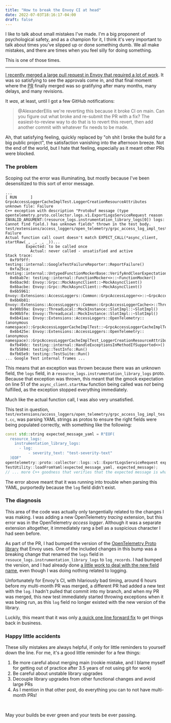 ```yaml
---
title: "How to break the Envoy CI at head"
date: 2022-07-03T18:16:17-04:00
draft: false
---
```


I like to talk about small mistakes I've made. I'm a big proponent of
psychological safety, and as a champion for it, I think it's very important to
talk about times you've slipped up or done something dumb. We all make mistakes,
and there are times when you feel silly for doing something.

This is one of those times.

-----

[I recently merged a large pull request in Envoy that required a lot of work](/posts/my-longest-running-pr).
It was so satisfying to see the approvals come in, and that final moment where
the [PR](https://github.com/envoyproxy/envoy/pull/20281) finally merged was so
gratifying after many months, many delays, and many revisions.

It _was_, at least, until I got a few GitHub notifications:

> @AlexanderEllis we're reverting this because it broke CI on main. Can you
> figure out what broke and re-submit the PR with a fix? The easiest-to-review
> way to do that is to revert this revert, then add another commit with whatever
> fix needs to be made.

Ah, that satisfying feeling, quickly replaced by "oh shit I broke the build for
a big public project", the satisfaction vanishing into the afternoon breeze. Not
the end of the world, but I hate that feeling, especially as it meant other PRs
were blocked.

### The problem

Scoping out the error was illuminating, but mostly because I've been
desensitized to this sort of error message.

```none
...
[ RUN      ] GrpcAccessLoggerCacheImplTest.LoggerCreationResourceAttributes
unknown file: Failure
C++ exception with description "Protobuf message (type opentelemetry.proto.collector.logs.v1.ExportLogsServiceRequest reason INVALID_ARGUMENT:(resource_logs.instrumentation_library_logs[0]) logs: Cannot find field.) has unknown fields" thrown in the test body.
test/extensions/access_loggers/open_telemetry/grpc_access_log_impl_test.cc:51: Failure
Actual function call count doesn't match EXPECT_CALL(*async_client, startRaw(_, _, _, _))...
         Expected: to be called once
           Actual: never called - unsatisfied and active
Stack trace:
  0xf9f9ff: testing::internal::GoogleTestFailureReporter::ReportFailure()
  0xfa25ca: testing::internal::UntypedFunctionMockerBase::VerifyAndClearExpectationsLocked()
  0x6bab7e: testing::internal::FunctionMocker<>::~FunctionMocker()
  0x6bac9d: Envoy::Grpc::MockAsyncClient::~MockAsyncClient()
  0x6bacbe: Envoy::Grpc::MockAsyncClient::~MockAsyncClient()
  0x6b5961: Envoy::Extensions::AccessLoggers::Common::GrpcAccessLogger<>::~GrpcAccessLogger()
  0x6b6b81: Envoy::Extensions::AccessLoggers::Common::GrpcAccessLoggerCache<>::ThreadLocalCache::~ThreadLocalCache()
  0x90b59a: Envoy::ThreadLocal::MockInstance::SlotImpl::~SlotImpl()
  0x90b5fe: Envoy::ThreadLocal::MockInstance::SlotImpl::~SlotImpl()
  0x6b41aa: Envoy::Extensions::AccessLoggers::OpenTelemetry::(anonymous namespace)::GrpcAccessLoggerCacheImplTest::~GrpcAccessLoggerCacheImplTest()
  0x6b425e: Envoy::Extensions::AccessLoggers::OpenTelemetry::(anonymous namespace)::GrpcAccessLoggerCacheImplTest_LoggerCreationResourceAttributes_Test::~GrpcAccessLoggerCacheImplTest_LoggerCreationResourceAttributes_Test()
  0xfb49dc: testing::internal::HandleExceptionsInMethodIfSupported<>()
  0xfb5894: testing::TestInfo::Run()
  0xfb65e9: testing::TestSuite::Run()
... Google Test internal frames ...

```

This means that an exception was thrown because there was an unknown field,
the `logs` field, in a `resource_logs.instrumentation_library_logs` proto.
Because that exception was thrown, this meant that the gmock
expectation on line 51 of the `async_client.startRaw` function being called was
_not_ being fulfilled, as the exception stopped everything immediately.

Much like the actual function call, I was also very unsatisfied.

This test in question,
`test/extensions/access_loggers/open_telemetry/grpc_access_log_impl_test.cc`,
was parsing YAML strings as protos to ensure the right fields were being
populated correctly, with something like the following:

```C++
const std::string expected_message_yaml = R"EOF(
  resource_logs:
    instrumentation_library_logs:
      - log:
          - severity_text: "test-severity-text"
  )EOF"
opentelemetry::proto::collector::logs::v1::ExportLogsServiceRequest expected_message;
TestUtility::loadFromYaml(expected_message_yaml, expected_message);
// ... more C++ goodness that verifies that the expected message is what shows up
```

The error above meant that it was running into trouble when parsing this YAML,
purportedly because the `log` field didn't exist.

### The diagnosis

This area of the code was actually only tangentially related to the changes I
was making. I was adding a new OpenTelemetry *tracing* extension, but this error
was in the OpenTelemetry *access logger*.  Although it was a separate extension
altogether, it immediately rang a bell as a suspicious character I had seen
before.

As part of the PR, I had bumped the version of the
[OpenTelemetry Proto library](https://github.com/open-telemetry/opentelemetry-proto)
that Envoy uses. One of the included changes in this bump was a breaking
change that renamed the `logs` field in
`resouce_logs.instrumentation_library_logs` to `log_records`.
I had bumped the version, and I had already done
[a little work to deal with the new field name](https://github.com/envoyproxy/envoy/pull/20281/commits/4057f4f54d8e8679cf779f87af4432aacbab5ada),
even though I was doing nothing related to logging.

Unfortunately for Envoy's CI, with hilariously bad timing, around 6 hours before
my multi-month PR was merged, a different PR had added a new test with the
`log`. I hadn't pulled that commit into my branch, and when my PR was merged,
this new test immediately started throwing exceptions when it was being run, as
this `log` field no longer existed with the new version of the library.

Luckily, this meant that it was only
[a quick one line forward fix](https://github.com/envoyproxy/envoy/pull/21842/files)
to get things back in business.

### Happy little accidents

These silly mistakes are always helpful, if only for little reminders to
yourself down the line. For me, it's a good little reminder for a few things:

1. Be more careful about merging main (rookie mistake, and I blame myself for
   getting out of practice after 3.5 years of not using git for work)
2. Be careful about unstable library upgrades
3. Decouple library upgrades from other functional changes and avoid large PRs
4. As I mention in that other post, do everything you can to not have
   multi-month PRs!

<br>

May your builds be ever green and your tests be ever passing.